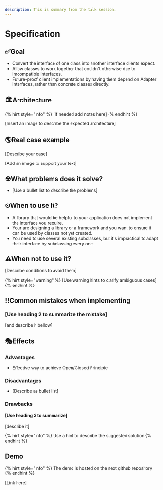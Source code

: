 ```yaml
---
description: This is summary from the talk session.
---
```


# Specification

## ✅Goal

* Convert the interface of one class into another interface clients expect.
* Allow classes to work together that couldn't otherwise due to imcompatible interfaces.
* Future-proof client implementations by having them depend on Adapter interfaces, rather than concrete classes directly.

## 🏛Architecture

{% hint style="info" %}
\[If needed add notes here\]
{% endhint %}

\[Insert an image to describe the expected architecture\]

## 🌎Real case example

\[Describe your case\]

\[Add an image to support your text\]

## ☢What problems does it solve?

* \[Use a bullet list to describe the problems\]

## ⏲When to use it?

* A library that would be helpful to your application does not implement the interface you require.
* Your are designing a library or a framework and you want to ensure it can be used by classes not yet created.
* You need to use several existing subclasses, but it's impractical to adapt their interface by subclassing every one.

## ⚠When not to use it?

\[Describe conditions to avoid them\]

{% hint style="warning" %}
\[Use warning hints to clarify ambiguous cases\]
{% endhint %}

## ‼Common mistakes when implementing

### \[Use heading 2 to summarize the mistake\]

\[and describe it bellow\]

## 🎭Effects

### Advantages

* Effective way to achieve Open/Closed Principle

### Disadvantages 

* \[Describe as bullet list\]

### Drawbacks

#### \[Use heading 3 to summarize\]

\[describe it\]

{% hint style="info" %}
Use a hint to describe the suggested solution
{% endhint %}

## Demo 

{% hint style="info" %}
The demo is hosted on the next github repository
{% endhint %}

\[Link here\]

